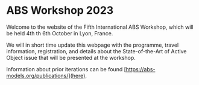 # ABS Workshop 2023

Welcome to the website of the Fifth International ABS Workshop, which will be held 4th th 6th October in Lyon, France.

We will in short time update this webpage with the programme, travel information, registration, and details about the State-of-the-Art of Active Object issue that will be presented at the workshop.

Information about prior iterations can be found [https://abs-models.org/publications/](here). 
